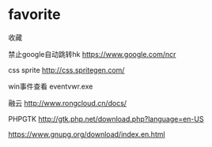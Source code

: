 # favorite
收藏


禁止google自动跳转hk
https://www.google.com/ncr

css sprite 
http://css.spritegen.com/

win事件查看
eventvwr.exe

融云
http://www.rongcloud.cn/docs/

PHPGTK
http://gtk.php.net/download.php?language=en-US


https://www.gnupg.org/download/index.en.html
